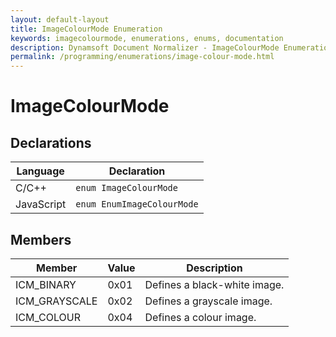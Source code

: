 ```yaml
---
layout: default-layout
title: ImageColourMode Enumeration
keywords: imagecolourmode, enumerations, enums, documentation
description: Dynamsoft Document Normalizer - ImageColourMode Enumeration
permalink: /programming/enumerations/image-colour-mode.html
---
```


# ImageColourMode

## Declarations

| Language | Declaration |
| -------- | ----------- |
| C/C++ | `enum ImageColourMode` |
| JavaScript | `enum EnumImageColourMode` |

## Members

| Member | Value | Description |
| ------ | ----- | ----------- |
| ICM_BINARY | 0x01 | Defines a black-white image. |
| ICM_GRAYSCALE | 0x02 | Defines a grayscale image. |
| ICM_COLOUR | 0x04 | Defines a colour image. |
